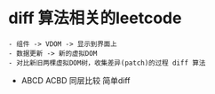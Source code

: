 # diff 算法相关的leetcode
    - 组件 -> VDOM -> 显示到界面上
    - 数据更新 -> 新的虚拟DOM
    - 对比新旧两棵虚拟DOM树，收集差异(patch)的过程 diff 算法

- ABCD      ACBD    同层比较
    简单diff